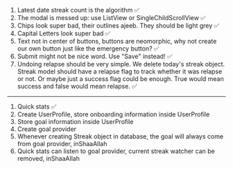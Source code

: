 1. Latest date streak count is the algorithm ✅
2. The modal is messed up: use ListView or SingleChildScrollView ✅
3. Chips look super bad, their outlines ajeeb. They should be light grey ✅
4. Capital Letters look super bad ✅
5. Text not in center of buttons, buttons are neomorphic, why not create our own button just like the emergency button? ✅
5. Submit might not be nice word. Use "Save" instead! ✅
6. Undoing relapse should be very simple. We delete today's streak object. Streak model should have a relapse flag to track whether it was relapse or not. Or maybe just a success flag could be enough. True would mean success and false would mean relapse. ✅

---

1. Quick stats ✅
2. Create UserProfile, store onboarding information inside UserProfile
3. Store goal information inside UserProfile
4. Create goal provider
5. Whenever creating Streak object in database, the goal will always come from goal provider, inShaaAllah
6. Quick stats can listen to goal provider, current streak watcher can be removed, inShaaAllah